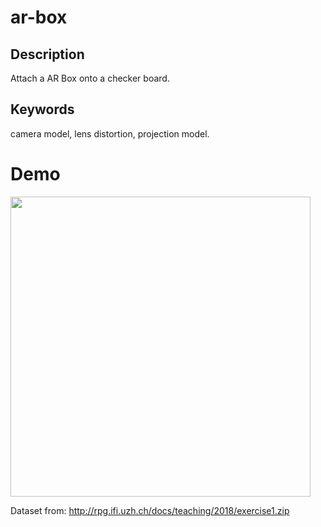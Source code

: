 # ar-box

## Description
Attach a AR Box onto a checker board.

## Keywords
camera model, lens distortion, projection model.

# Demo
<img src='./output.gif' width=480px>

Dataset from: http://rpg.ifi.uzh.ch/docs/teaching/2018/exercise1.zip